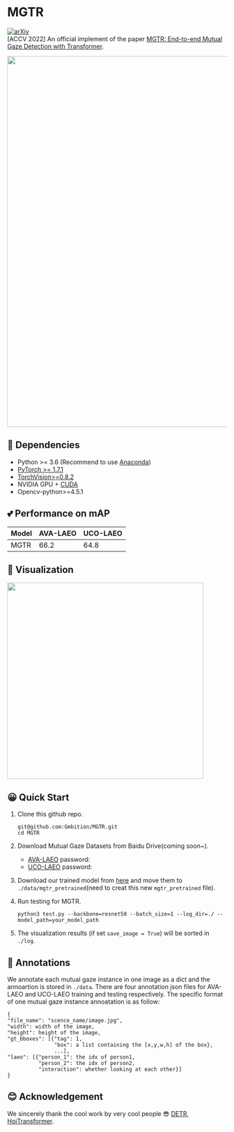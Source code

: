 # MGTR

[![arXiv](https://img.shields.io/badge/arXiv-Paper-<COLOR>.svg)](https://arxiv.org/pdf/2209.10930.pdf)<br>
[ACCV 2022] An official implement of the paper [MGTR: End-to-end Mutual Gaze Detection with Transformer]().

<img  src="https://github.com/Gmbition/MGTR/blob/main/assets/architecture.png" width="850px">

## 📑 Dependencies

- Python >= 3.6 (Recommend to use [Anaconda](https://www.anaconda.com/download/#linux))
- [PyTorch >= 1.7.1](https://pytorch.org/)
- [TorchVision>=0.8.2](https://pytorch.org/)
- NVIDIA GPU + [CUDA](https://developer.nvidia.com/cuda-downloads)
- Opencv-python>=4.5.1


## 💕 Performance on mAP
| Model | AVA-LAEO | UCO-LAEO |
|---|---|---|
| MGTR | 66.2 | 64.8 |

## 👀 Visualization


<img  src="https://github.com/Gmbition/MGTR/blob/main/assets/viz.gif" width="450px">

## 😀 Quick Start

1. Clone this github repo.
   ```
   git@github.com:Gmbition/MGTR.git
   cd MGTR
   ```

2. Download Mutual Gaze Datasets from Baidu Drive(coming soon~).

   - [AVA-LAEO]()   password:
   - [UCO-LAEO]()  password:

3. Download our trained model from [here](https://drive.google.com/drive/folders/1Wu3ZEIfTiQ-Me8iknbPhEHMIiDWLeUaS?usp=sharing) and move them to `./data/mgtr_pretrained`(need to creat this new `mgtr_pretrained` file).

4. Run testing for MGTR.

   ```
   python3 test.py --backbone=resnet50 --batch_size=1 --log_dir=./ --model_path=your_model_path
   ```

5. The visualization results (if set `save_image = True`) will be sorted in `./log`.

## 📖 Annotations

We annotate each mutual gaze instance in one image as a dict and the annoartion is stored in `./data`. There are four annotation json files for AVA-LAEO and UCO-LAEO training and testing respectively. The specific format of one mutual gaze instance annoatation is as follow:

```
{
"file_name": "scence_name/image.jpg",
"width": width of the image,
"height": height of the image, 
"gt_bboxes": [{"tag": 1, 
               "box": a list containing the [x,y,w,h] of the box},
               ...],
"laeo": [{"person_1": the idx of person1, 
          "person_2": the idx of person2, 
          "interaction": whether looking at each other}]
}
```

## :blush: Acknowledgement

We sincerely thank the cool work by very cool people :sunglasses: 
[DETR](https://github.com/facebookresearch/detr), [HoiTransformer](https://github.com/bbepoch/HoiTransformer).
